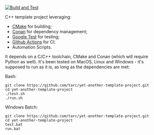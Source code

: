 [![Build and Test](https://github.com/tarc/yet-another-template-project/workflows/Build%20and%20Unit%20Test/badge.svg?branch=feature/TidyingUpWorkflows)](https://github.com/tarc/yet-another-template-project/actions)

C++ template project leveraging:

- [CMake](https://cmake.org/) for building;
- [Conan](https://conan.io/) for dependency management;
- [Google Test](https://github.com/google/googletest) for testing;
- [Github Actions](https://github.com/features/actions) for CI;
- Automation Scripts.

It depends on a C/C++ toolchain, CMake and Conan (which will require Python as
well). It's been tested on MacOS, Linux and Windows - it's supposed to run as
it is, as long as the dependencies are met:

Bash:

```console
git clone https://github.com/tarc/yet-another-template-project.git
cd yet-another-template-project
./test.sh
./run.sh
```

Windows Batch:

```console
git clone https://github.com/tarc/yet-another-template-project.git
cd yet-another-template-project
test.bat
run.bat
```
